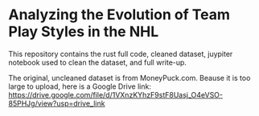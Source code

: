 # Analyzing the Evolution of Team Play Styles in the NHL

This repository contains the rust full code, cleaned dataset, juypiter notebook used to clean the dataset, and full write-up.

The original, uncleaned dataset is from MoneyPuck.com. Beause it is too large to upload, here is a Google Drive link: https://drive.google.com/file/d/1VXnzKYhzF9stF8Uasj_O4eVSO-85PHJg/view?usp=drive_link
